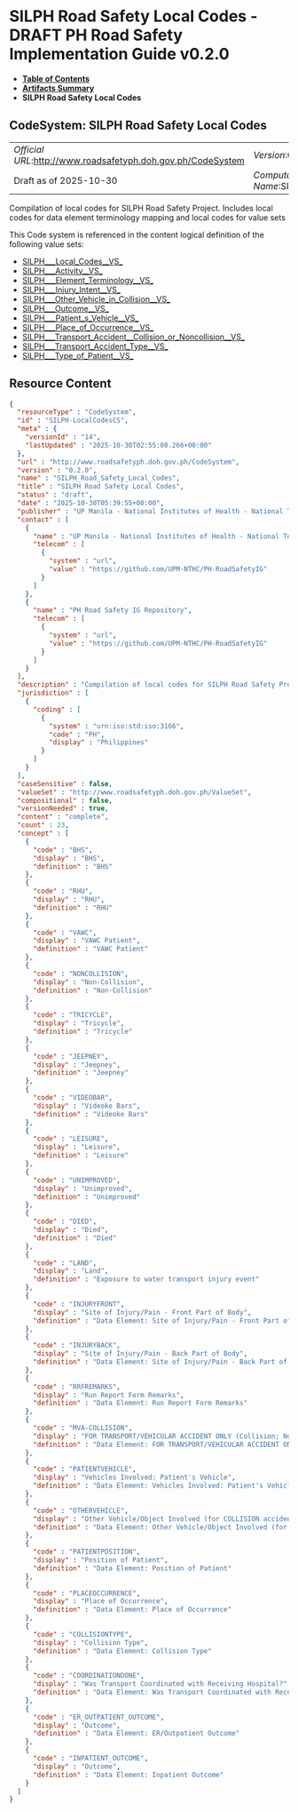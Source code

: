 # SILPH Road Safety Local Codes - DRAFT PH Road Safety Implementation Guide v0.2.0

* [**Table of Contents**](toc.md)
* [**Artifacts Summary**](artifacts.md)
* **SILPH Road Safety Local Codes**

## CodeSystem: SILPH Road Safety Local Codes 

| | |
| :--- | :--- |
| *Official URL*:http://www.roadsafetyph.doh.gov.ph/CodeSystem | *Version*:0.2.0 |
| Draft as of 2025-10-30 | *Computable Name*:SILPH_Road_Safety_Local_Codes |

 
Compilation of local codes for SILPH Road Safety Project. Includes local codes for data element terminology mapping and local codes for value sets 

 This Code system is referenced in the content logical definition of the following value sets: 

* [SILPH___Local_Codes__VS_](ValueSet-SILPH-LocalCodesVS.md)
* [SILPH___Activity__VS_](ValueSet-SILPH-ActivityVS.md)
* [SILPH___Element_Terminology__VS_](ValueSet-SILPH-ElementTerminologyVS.md)
* [SILPH___Injury_Intent__VS_](ValueSet-SILPH-InjuryIntentVS.md)
* [SILPH___Other_Vehicle_in_Collision__VS_](ValueSet-SILPH-OtherVehicleVS.md)
* [SILPH___Outcome__VS_](ValueSet-SILPH-OutcomeVS.md)
* [SILPH___Patient_s_Vehicle__VS_](ValueSet-SILPH-PatientsVehicleVS.md)
* [SILPH___Place_of_Occurrence__VS_](ValueSet-SILPH-PlaceofOccurrenceVS.md)
* [SILPH___Transport_Accident__Collision_or_Noncollision__VS_](ValueSet-SILPH-TransportAccidentCollisionorNoncollisionVS.md)
* [SILPH___Transport_Accident_Type__VS_](ValueSet-SILPH-TransportAccidentTypeVS.md)
* [SILPH___Type_of_Patient__VS_](ValueSet-SILPH-TypeofPatientVS.md)



## Resource Content

```json
{
  "resourceType" : "CodeSystem",
  "id" : "SILPH-LocalCodesCS",
  "meta" : {
    "versionId" : "14",
    "lastUpdated" : "2025-10-30T02:55:08.266+00:00"
  },
  "url" : "http://www.roadsafetyph.doh.gov.ph/CodeSystem",
  "version" : "0.2.0",
  "name" : "SILPH_Road_Safety_Local_Codes",
  "title" : "SILPH Road Safety Local Codes",
  "status" : "draft",
  "date" : "2025-10-30T05:39:55+00:00",
  "publisher" : "UP Manila - National Institutes of Health - National Telehealth Center",
  "contact" : [
    {
      "name" : "UP Manila - National Institutes of Health - National Telehealth Center",
      "telecom" : [
        {
          "system" : "url",
          "value" : "https://github.com/UPM-NTHC/PH-RoadSafetyIG"
        }
      ]
    },
    {
      "name" : "PH Road Safety IG Repository",
      "telecom" : [
        {
          "system" : "url",
          "value" : "https://github.com/UPM-NTHC/PH-RoadSafetyIG"
        }
      ]
    }
  ],
  "description" : "Compilation of local codes for SILPH Road Safety Project. Includes local codes for data element terminology mapping and local codes for value sets",
  "jurisdiction" : [
    {
      "coding" : [
        {
          "system" : "urn:iso:std:iso:3166",
          "code" : "PH",
          "display" : "Philippines"
        }
      ]
    }
  ],
  "caseSensitive" : false,
  "valueSet" : "http://www.roadsafetyph.doh.gov.ph/ValueSet",
  "compositional" : false,
  "versionNeeded" : true,
  "content" : "complete",
  "count" : 23,
  "concept" : [
    {
      "code" : "BHS",
      "display" : "BHS",
      "definition" : "BHS"
    },
    {
      "code" : "RHU",
      "display" : "RHU",
      "definition" : "RHU"
    },
    {
      "code" : "VAWC",
      "display" : "VAWC Patient",
      "definition" : "VAWC Patient"
    },
    {
      "code" : "NONCOLLISION",
      "display" : "Non-Collision",
      "definition" : "Non-Collision"
    },
    {
      "code" : "TRICYCLE",
      "display" : "Tricycle",
      "definition" : "Tricycle"
    },
    {
      "code" : "JEEPNEY",
      "display" : "Jeepney",
      "definition" : "Jeepney"
    },
    {
      "code" : "VIDEOBAR",
      "display" : "Videoke Bars",
      "definition" : "Videoke Bars"
    },
    {
      "code" : "LEISURE",
      "display" : "Leisure",
      "definition" : "Leisure"
    },
    {
      "code" : "UNIMPROVED",
      "display" : "Unimproved",
      "definition" : "Unimproved"
    },
    {
      "code" : "DIED",
      "display" : "Died",
      "definition" : "Died"
    },
    {
      "code" : "LAND",
      "display" : "Land",
      "definition" : "Exposure to water transport injury event"
    },
    {
      "code" : "INJURYFRONT",
      "display" : "Site of Injury/Pain - Front Part of Body",
      "definition" : "Data Element: Site of Injury/Pain - Front Part of Body"
    },
    {
      "code" : "INJURYBACK",
      "display" : "Site of Injury/Pain - Back Part of Body",
      "definition" : "Data Element: Site of Injury/Pain - Back Part of Body"
    },
    {
      "code" : "RRFREMARKS",
      "display" : "Run Report Form Remarks",
      "definition" : "Data Element: Run Report Form Remarks"
    },
    {
      "code" : "MVA-COLLISION",
      "display" : "FOR TRANSPORT/VEHICULAR ACCIDENT ONLY (Collision; Non-Collision)",
      "definition" : "Data Element: FOR TRANSPORT/VEHICULAR ACCIDENT ONLY (Collision; Non-Collision)"
    },
    {
      "code" : "PATIENTVEHICLE",
      "display" : "Vehicles Involved: Patient's Vehicle",
      "definition" : "Data Element: Vehicles Involved: Patient's Vehicle"
    },
    {
      "code" : "OTHERVEHICLE",
      "display" : "Other Vehicle/Object Involved (for COLLISION accident ONLY)",
      "definition" : "Data Element: Other Vehicle/Object Involved (for COLLISION accident ONLY)"
    },
    {
      "code" : "PATIENTPOSITION",
      "display" : "Position of Patient",
      "definition" : "Data Element: Position of Patient"
    },
    {
      "code" : "PLACEOCCURRENCE",
      "display" : "Place of Occurrence",
      "definition" : "Data Element: Place of Occurrence"
    },
    {
      "code" : "COLLISIONTYPE",
      "display" : "Collision Type",
      "definition" : "Data Element: Collision Type"
    },
    {
      "code" : "COORDINATIONDONE",
      "display" : "Was Transport Coordinated with Receiving Hospital?",
      "definition" : "Data Element: Was Transport Coordinated with Receiving Hospital?"
    },
    {
      "code" : "ER_OUTPATIENT_OUTCOME",
      "display" : "Outcome",
      "definition" : "Data Element: ER/Outpatient Outcome"
    },
    {
      "code" : "INPATIENT_OUTCOME",
      "display" : "Outcome",
      "definition" : "Data Element: Inpatient Outcome"
    }
  ]
}

```
